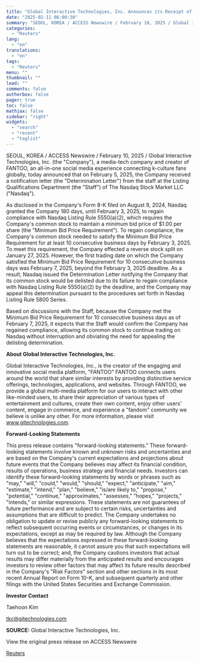 ```yaml
---
title: "Global Interactive Technologies, Inc. Announces its Receipt of Determination Letter from Nasdaq"
date: "2025-02-11 06:00:30"
summary: "SEOUL, KOREA / ACCESS Newswire / February 10, 2025 / Global Interactive Technologies, Inc. (the \"Company\"), a media-tech company and creator of FANTOO, an all-in-one social media experience connecting k-culture fans globally, today announced that on February 5, 2025, the Company received a notification letter (the \"Determination Letter\") from the..."
categories:
  - "Reuters"
lang:
  - "en"
translations:
  - "en"
tags:
  - "Reuters"
menu: ""
thumbnail: ""
lead: ""
comments: false
authorbox: false
pager: true
toc: false
mathjax: false
sidebar: "right"
widgets:
  - "search"
  - "recent"
  - "taglist"
---
```


SEOUL, KOREA / ACCESS Newswire / February 10, 2025 / Global Interactive Technologies, Inc. (the "Company"), a media-tech company and creator of FANTOO, an all-in-one social media experience connecting k-culture fans globally, today announced that on February 5, 2025, the Company received a notification letter (the "Determination Letter") from the staff at the Listing Qualifications Department (the "Staff") of The Nasdaq Stock Market LLC ("Nasdaq").

As disclosed in the Company's Form 8-K filed on August 9, 2024, Nasdaq granted the Company 180 days, until February 3, 2025, to regain compliance with Nasdaq Listing Rule 5550(a)(2), which requires the Company's common stock to maintain a minimum bid price of $1.00 per share (the "Minimum Bid Price Requirement"). To regain compliance, the Company's common stock needed to satisfy the Minimum Bid Price Requirement for at least 10 consecutive business days by February 3, 2025. To meet this requirement, the Company effected a reverse stock split on January 27, 2025. However, the first trading date on which the Company satisfied the Minimum Bid Price Requirement for 10 consecutive business days was February 7, 2025, beyond the February 3, 2025 deadline. As a result, Nasdaq issued the Determination Letter notifying the Company that its common stock would be delisted due to its failure to regain compliance with Nasdaq Listing Rule 5550(a)(2) by the deadline, and the Company may appeal this determination pursuant to the procedures set forth in Nasdaq Listing Rule 5800 Series.

Based on discussions with the Staff, because the Company met the Minimum Bid Price Requirement for 10 consecutive business days as of February 7, 2025, it expects that the Staff would confirm the Company has regained compliance, allowing its common stock to continue trading on Nasdaq without interruption and obviating the need for appealing the delisting determination.

**About Global Interactive Technologies, Inc.**

Global Interactive Technologies, Inc., is the creator of the engaging and innovative social media platform, "FANTOO" FANTOO connects users around the world that share similar interests by providing distinctive service offerings, technologies, applications, and websites. Through FANTOO, we provide a global multi-media platform for our users to interact with other like-minded users, to share their appreciation of various types of entertainment and cultures, create their own content, enjoy other users' content, engage in commerce, and experience a "fandom" community we believe is unlike any other. For more information, please visit www.gitechnologies.com.

**Forward-Looking Statements**

This press release contains "forward-looking statements." These forward-looking statements involve known and unknown risks and uncertainties and are based on the Company's current expectations and projections about future events that the Company believes may affect its financial condition, results of operations, business strategy and financial needs. Investors can identify these forward-looking statements by words or phrases such as "may," "will," "could," "would," "should," "expect," "anticipate," "aim," "estimate," "intend," "plan," "believe," "is/are likely to," "propose," "potential," "continue," "approximates," "assesses," "hopes," "projects," "intends," or similar expressions. These statements are not guarantees of future performance and are subject to certain risks, uncertainties and assumptions that are difficult to predict. The Company undertakes no obligation to update or revise publicly any forward-looking statements to reflect subsequent occurring events or circumstances, or changes in its expectations, except as may be required by law. Although the Company believes that the expectations expressed in these forward-looking statements are reasonable, it cannot assure you that such expectations will turn out to be correct; and, the Company cautions investors that actual results may differ materially from the anticipated results and encourages investors to review other factors that may affect its future results described in the Company's "Risk Factors" section and other sections in its most recent Annual Report on Form 10-K, and subsequent quarterly and other filings with the United States Securities and Exchange Commission.

**Investor Contact**

Taehoon Kim

tkc@gitechnologies.com

**SOURCE:** Global Interactive Technologies, Inc.

View the original press release on ACCESS Newswire

[Reuters](https://www.tradingview.com/news/reuters.com,2025-02-10:newsml_ACST8wQYa:0/)
